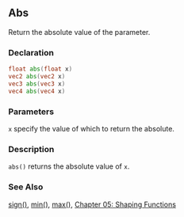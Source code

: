 ## Abs
Return the absolute value of the parameter.

### Declaration
```glsl
float abs(float x)  
vec2 abs(vec2 x)  
vec3 abs(vec3 x)  
vec4 abs(vec4 x)
```

### Parameters
```x``` specify the value of which to return the absolute.

### Description
```abs()``` returns the absolute value of ```x```.

<div class="simpleFunction" data="y = abs(x); "></div>

### See Also
[sign()](/glossary/?search=sign), [min()](/glossary/?search=min), [max()](/glossary/?search=max), [Chapter 05: Shaping Functions](../05/)